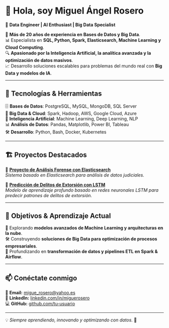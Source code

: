 # 👋 Hola, soy **Miguel Ángel Rosero**  
🚀 **Data Engineer | AI Enthusiast | Big Data Specialist**  

💾 **Más de 20 años de experiencia en Bases de Datos y Big Data**.  
📊 Especialista en **SQL, Python, Spark, Elasticsearch, Machine Learning y Cloud Computing**.  
🔍 **Apasionado por la Inteligencia Artificial, la analítica avanzada y la optimización de datos masivos**.  
📈 Desarrollo soluciones escalables para problemas del mundo real con **Big Data y modelos de IA**.  

---

## 📌 **Tecnologías & Herramientas**  
🗄️ **Bases de Datos**: PostgreSQL, MySQL, MongoDB, SQL Server  
🚀 **Big Data & Cloud**: Spark, Hadoop, AWS, Google Cloud, Azure  
🤖 **Inteligencia Artificial**: Machine Learning, Deep Learning, NLP  
📊 **Análisis de Datos**: Pandas, Matplotlib, Power BI, Tableau  
🛠️ **Desarrollo**: Python, Bash, Docker, Kubernetes  

---

## 🏗️ **Proyectos Destacados**
🔹 **[Proyecto de Análisis Forense con Elasticsearch](https://github.com/tu-repo)**  
  _Sistema basado en Elasticsearch para análisis de datos judiciales._  

🔹 **[Predicción de Delitos de Extorsión con LSTM](https://github.com/tu-repo)**  
  _Modelo de aprendizaje profundo basado en redes neuronales LSTM para predecir patrones de delitos de extorsión._  

---

## 🎯 **Objetivos & Aprendizaje Actual**  
📖 Explorando **modelos avanzados de Machine Learning y arquitecturas en la nube**.  
🛠️ Construyendo **soluciones de Big Data para optimización de procesos empresariales**.  
🤖 Profundizando en **transformación de datos y pipelines ETL en Spark & Airflow**.  

---

## 📫 **Conéctate conmigo**  
📧 **Email:** migue_rosero@yahoo.es  
🔗 **LinkedIn:** [linkedin.com/in/miguerosero](https://linkedin.com/in/miguerosero)  
💻 **GitHub:** [github.com/tu-usuario](https://github.com/tu-usuario)  

---

💡 *Siempre aprendiendo, innovando y optimizando con datos.* 🚀
